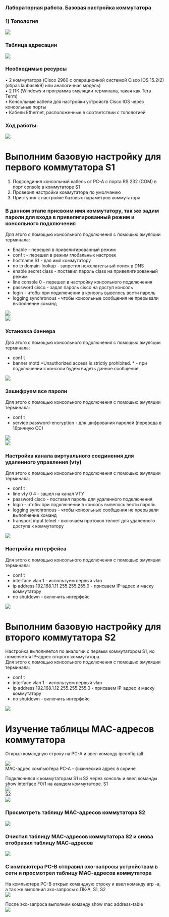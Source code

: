 ### Лабораторная работа. Базовая настройка коммутатора 
### 1) Топология
![](https://github.com/Chausy/DZ/blob/1a4b517aac11fcc4f7093a0751c0336050aacad6/screen%202lab/%D1%82%D0%BE%D0%BF%D0%BE%D0%BB%D0%BE%D0%B3%D0%B8%D1%8F.PNG)
### Таблица адресации
![](https://github.com/Chausy/DZ/blob/65458582f721379ecbdfbb5c88e8919ab3e094ce/screen%202lab/%D1%82%D0%B0%D0%B1%D0%BB%D0%B8%D1%86%D0%B0%20%D0%B0%D0%B4%D1%80%D0%B5%D1%81%D0%B0%D1%86%D0%B8%D0%B8.PNG)  
###	Необходимые ресурсы  
•	2 коммутатора (Cisco 2960 с операционной системой Cisco IOS 15.2(2) (образ lanbasek9) или аналогичная модель)  
•	2 ПК (Windows и программа эмуляции терминала, такая как Tera Term)  
•	Консольные кабели для настройки устройств Cisco IOS через консольные порты  
•	Кабели Ethernet, расположенные в соответствии с топологией  

### Ход работы:  
![](https://github.com/Chausy/DZ/blob/b1da0b0c78118a7dc07b7e8cc94e8ce20545d005/%D0%BF%D0%BE%D0%B4%D1%81%D0%BE%D0%B5%D0%B4%D0%B8%D0%BD%D0%B5%D0%BD%D0%B8%D0%B5%20%D0%BA%D0%BE%D0%BD%D1%81%D0%BE%D0%BB%D1%8C%D0%BD%D1%8B%D0%BC%20%D0%BA%D0%B0%D0%B1%D0%B5%D0%BB%D0%B5%D0%BC.PNG)

# Выполним базовую настройку для первого коммутатора S1
1) Подсоединил консольный кабель от PC-A c порта RS 232 (COM) в порт console в коммутаторе S1  
2) Проверил настройки коммутатора по умолчанию  
3) Приступил к настройке базовых параметров коммутатора  
  
### В данном этапе присвоим имя коммутатору, так же задим пароли для входа в привелигированный режим и консольного подключения
Для этого с помощью консольного подключения с помощью эмуляции терминала:  
- Enable - перешел в привелигированный режим    
- conf t - перешел в режим глобальных настроек  
- hostname S1 - дал имя коммутатору  
- no ip domain-lookup - запретил нежелательный поиск в DNS   
- enable secret class - поставил пароль class на привелигированный режим  
- line console 0 - перешел в настройку консольного подключения  
- password cisco - задал пароль cisco на доступ консоль
- login - чтобы при подключении в консоль вывелось вести пароль  
- logging synchronous - чтобы консольные сообщения не прерывали выполнение команд    

![](https://github.com/Chausy/DZ/blob/e32e2e50ebfc27292621cf6edb1d113353a5759f/1.1.PNG)  
![](https://github.com/Chausy/DZ/blob/e32e2e50ebfc27292621cf6edb1d113353a5759f/1.2.PNG)  
 
### Установка баннера
Для этого с помощью консольного подключения с помощью эмуляции терминала: 
- conf t  
- banner motd *Unauthorized access is strictly prohibited. * - при подключении к консоли будем видеть данное сообщение  

![](https://github.com/Chausy/DZ/blob/e32e2e50ebfc27292621cf6edb1d113353a5759f/3.1.PNG)

### Зашифруем все пароли  
Для этого с помощью консольного подключения с помощью эмуляции терминала: 
- conf t  
- service password-encryption - для шифрования паролей (перевода в 16ричную СС)  

![](https://github.com/Chausy/DZ/blob/e32e2e50ebfc27292621cf6edb1d113353a5759f/4.1.PNG)  
![](https://github.com/Chausy/DZ/blob/e32e2e50ebfc27292621cf6edb1d113353a5759f/4.2.PNG)  

### Настройка канала виртуального соединения для удаленного управления (vty)  
Для этого с помощью консольного подключения с помощью эмуляции терминала: 
- conf t  
- line vty 0 4 - зашел на канал VTY  
- password cisco - поставил пароль для удаленного подключения
- login - чтобы при подключении в консоль вывелось вести пароль  
- logging synchronous - чтобы консольные сообщения не прерывали выполнение команд  
- transport input telnet - включаем протокол телнет для удаленного доступа к коммутатору

![](https://github.com/Chausy/DZ/blob/e32e2e50ebfc27292621cf6edb1d113353a5759f/6.1.PNG)  

### Настройка интерфейса  
Для этого с помощью консольного подключения с помощью эмуляции терминала: 
- conf t  
- interface vlan 1 - используем первый vlan  
- ip address 192.168.1.11 255.255.255.0 - присваем IP-адрес и маску коммутатору  
- no shutdown - включить интерфейс  

![](https://github.com/Chausy/DZ/blob/f7d56523d875510c5bc8342d31c3d88f841d0128/screen%202lab/ip%20S1.PNG)  

# Выполним базовую настройку для второго коммутатора S2
Настройка выполняется по аналогии с первым коммутатором S1, но поменяется IP-адрес второго коммутатора.  
Для этого с помощью консольного подключения с помощью эмуляции терминала: 
- conf t  
- interface vlan 1 - используем первый vlan  
- ip address 192.168.1.12 255.255.255.0 - присваем IP-адрес и маску коммутатору  
- no shutdown - включить интерфейс  

![](https://github.com/Chausy/DZ/blob/f7d56523d875510c5bc8342d31c3d88f841d0128/screen%202lab/ip%20S2.PNG)  


# Изучение таблицы МАС-адресов коммутатора  
Открыл командную строку на PC-A и ввел команду ipconfig /all

![](https://github.com/Chausy/DZ/blob/29e7355fe4ae992a45b92a3258e5d4dab36fca22/screen%202lab/ipconfig%20PC-A.PNG)  
MAC-адрес компьютера PC-A - физический адрес в скрине  

Подключился к коммутаторам S1 и S2 через консоль и ввел команды show interface F0/1 на каждом коммутаторе.
S1  
![](https://github.com/Chausy/DZ/blob/29e7355fe4ae992a45b92a3258e5d4dab36fca22/screen%202lab/show%20interface%20S1.PNG)  
S2  
![](https://github.com/Chausy/DZ/blob/29e7355fe4ae992a45b92a3258e5d4dab36fca22/screen%202lab/show%20interface%20S2.PNG)

### Просмотреть таблицу МАС-адресов коммутатора S2  
![](https://github.com/Chausy/DZ/blob/29e7355fe4ae992a45b92a3258e5d4dab36fca22/screen%202lab/show%20mac%20address-table%20S2.PNG)  

### Очистил таблицу МАС-адресов коммутатора S2 и снова отобразил таблицу МАС-адресов  
![](https://github.com/Chausy/DZ/blob/29e7355fe4ae992a45b92a3258e5d4dab36fca22/screen%202lab/%D0%BF%D0%BE%D1%81%D0%BB%D0%B5%20clear%20mac%20address-table%20dynamic%20S2.PNG)

### С компьютера PC-B отправил эхо-запросы устройствам в сети и просмотрел таблицу МАС-адресов коммутатора
На компьютере PC-B открыл командную строку и ввел команду arp -a, а так же выполнил эхо-запросы с ПК-А, S1, S2  
![](https://github.com/Chausy/DZ/blob/29e7355fe4ae992a45b92a3258e5d4dab36fca22/screen%202lab/arp%20%D0%B8%20%D1%8D%D1%85%D0%BE%20%D0%B7%D0%B0%D0%BF%D1%80%D0%BE%D1%81%20%D1%81%20PC-B.PNG)

После эхо-запроса выполним команду show mac address-table  
![](https://github.com/Chausy/DZ/blob/29e7355fe4ae992a45b92a3258e5d4dab36fca22/screen%202lab/%D0%BF%D0%BE%D1%81%D0%BB%D0%B5%20%D1%8D%D1%85%D0%BE%20%D0%B7%D0%B0%D0%BF%D1%80%D0%BE%D1%81%D0%BE%D0%B2%20%D1%81%20PC-B%20%D1%81%20%D0%BA%D0%BE%D0%BC%D0%BC%D1%83%D1%82%D0%B0%D1%82%D0%BE%D1%80%D0%B0%20S2%20show%20mac%20address-table.PNG)













